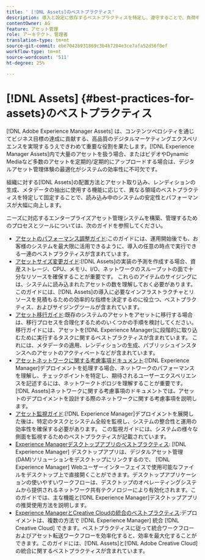 ```yaml
---
title: ' [!DNL Assets]のベストプラクティス'
description: 導入と設定に依存するベストプラクティスを特定し、遵守することで、負荷中のシステムの安定性とパフォーマンスを向上させます。
contentOwner: AG
feature: アセット管理
role: アーキテクト、管理者
translation-type: tm+mt
source-git-commit: ebe7042b931869c3b4b7204e3ce7afa52d56f0ef
workflow-type: tm+mt
source-wordcount: '511'
ht-degree: 25%

---
```



# [!DNL Assets] {#best-practices-for-assets}のベストプラクティス

[!DNL Adobe Experience Manager Assets] は、コンテンツベロシティを通じてビジネス目標の達成に貢献する、高品質のデジタルマーケティングエクスペリエンスを実現するうえできわめて重要な役割を果たします。[!DNL Experience Manager Assets]内で大量のアセットを扱う場合、またはビデオやDynamic Mediaなど多数のアセットを定期的/定期的にアップロードする場合は、デジタルアセット管理体験の最適化がシステムの効率性に不可欠です。

組織に対する[!DNL Assets]の配置方法とアセット取り込み、レンディションの生成、メタデータの抽出に使用する機能に応じて、異なる領域のベストプラクティスを特定して固定することで、読み込み中のシステムの安定性とパフォーマンスが大幅に向上します。

ニーズに対応するエンタープライズアセット管理システムを構築、管理するためのプロセスとツールについては、次のガイドを参照してください。

* [アセットのパフォーマンス調整ガイド](/help/assets/performance-tuning-guidelines.md):このガイドには、運用開始後でも、お客様のシステムを最大限に活用できるように、導入の任意の時点で実行できる一連のベストプラクティスが含まれています。
* [アセットサイズ変更ガイド](/help/assets/assets-sizing-guide.md):[!DNL Assets]の実装の予測を作成する場合、資産ストレージ、CPU、メモリ、I/O、ネットワークのスループットの面で十分なリソースを確保することが重要です。 これらのアイテムのサイジングには、システムに読み込まれたアセットの数を理解しておく必要があります。このガイドには、[!DNL Assets]の導入に必要なインフラストラクチャとリソースを見積もるための効率的な指標を決定するのに役立つ、ベストプラクティス、およびサイジングツールが含まれています。
* [アセット移行ガイド](/help/assets/assets-migration-guide.md):既存のシステムのアセットをアセットに移行する場合は、移行プロセスを合理化するためのいくつかの手順を検討してください。 移行ガイドには、アセットを[!DNL Experience Manager]に段階的に取り込むために実行するタスクに関するベストプラクティスが含まれています。 これには、メタデータの適用、レンディションの生成、パブリッシュインスタンスへのアセットのアクティベートなどが含まれています。
* [アセットネットワークに関する考慮事項ドキュメント](/help/assets/assets-network-considerations.md):[!DNL Experience Manager]デプロイメントを処理する場合、ネットワークのパフォーマンスを理解し、チェックポイントを特定し、期待されるユーザーエクスペリエンスを記述するには、ネットワークトポロジを理解することが重要です。 [!DNL Assets]ネットワークに関する考慮事項のドキュメントでは、アセットのデプロイメントを設計する際のネットワークに関する考慮事項を説明します。
* [アセット監視ガイド](/help/assets/assets-monitoring-best-practices.md):[!DNL Experience Manager]デプロイメントを展開した後は、特定のタスクとシステム全般を監視し、システムの整合性と運用の効率性を確保する必要があります。 この監視ガイドには、システムの様々な側面を監視するためのベストプラクティスが記載されています。
* [Experience Managerデスクトップアプリのベストプラクティス](https://experienceleague.adobe.com/docs/experience-manager-desktop-app/using/introduction.html?lang=ja): [!DNL Experience Manager] デスクトップアプリは、デジタルアセット管理(DAM)ソリューションをデスクトップにリンクするので、 [!DNL Experience Manager] Webユーザーインターフェイスで使用可能なファイルをデスクトップ上で直接開くことができます。デスクトップアプリケーションの使いやすいワークフローは、デスクトップのオペレーティングシステムから提供されるネットワーク共有テクノロジーにより有効化されます。このガイドでは、主な機能と[!DNL Experience Manager]デスクトップアプリの推奨使用方法を説明します。
* [Experience ManagerとCreative Cloudの統合のベストプラクティス](/help/assets/aem-cc-integration-best-practices.md):デプロイメントは、複数の方法で [!DNL Experience Manager] 統合 [!DNL Creative Cloud] できます。ベストプラクティスに従って統合ワークフローおよびアセット転送ワークフローを効率化すると、効率を最大化することができます。このガイドには、[!DNL Assets]と[!DNL Adobe Creative Cloud]の統合に関するベストプラクティスが含まれています。
